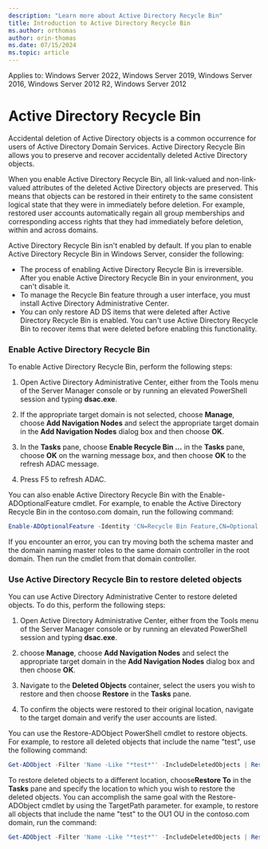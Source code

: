```yaml
---
description: "Learn more about Active Directory Recycle Bin"
title: Introduction to Active Directory Recycle Bin
ms.author: orthomas
author: orin-thomas
ms.date: 07/15/2024
ms.topic: article
---
```

Applies to: Windows Server 2022, Windows Server 2019, Windows Server 2016, Windows Server 2012 R2, Windows Server 2012

# Active Directory Recycle Bin

Accidental deletion of Active Directory objects is a common occurrence for users of Active Directory Domain Services. Active Directory Recycle Bin allows you to preserve and recover accidentally deleted Active Directory objects.

When you enable Active Directory Recycle Bin, all link-valued and non-link-valued attributes of the deleted Active Directory objects are preserved. This means that objects can be restored in their entirety to the same consistent logical state that they were in immediately before deletion. For example, restored user accounts automatically regain all group memberships and corresponding access rights that they had immediately before deletion, within and across domains. 

Active Directory Recycle Bin isn't enabled by default. If you plan to enable Active Directory Recycle Bin in Windows Server, consider the following:

- The process of enabling Active Directory Recycle Bin is irreversible. After you enable Active Directory Recycle Bin in your environment, you can't disable it.
- To manage the Recycle Bin feature through a user interface, you must install Active Directory Administrative Center.
- You can only restore AD DS items that were deleted after Active Directory Recycle Bin is enabled. You can't use Active Directory Recycle Bin to recover items that were deleted before enabling this functionality.

### Enable Active Directory Recycle Bin

To enable Active Directory Recycle Bin, perform the following steps:

1. Open Active Directory Administrative Center, either from the Tools menu of the Server Manager console or by running an elevated PowerShell session and typing **dsac.exe**.

2. If the appropriate target domain is not selected, choose **Manage**, choose **Add Navigation Nodes** and select the appropriate target domain in the **Add Navigation Nodes** dialog box and then choose **OK**.

3. In the **Tasks** pane, choose **Enable Recycle Bin ...** in the **Tasks** pane, choose **OK** on the warning message box, and then choose **OK** to the refresh ADAC message.

4. Press F5 to refresh ADAC.

You can also enable Active Directory Recycle Bin with the Enable-ADOptionalFeature cmdlet. For example, to enable the Active Directory Recycle Bin in the contoso.com domain, run the following command:

```powershell
Enable-ADOptionalFeature -Identity 'CN=Recycle Bin Feature,CN=Optional Features,CN=Directory Service,CN=Windows NT,CN=Services,CN=Configuration,DC=contoso,DC=com' -Scope ForestOrConfigurationSet -Target 'contoso.com'
```

If you encounter an error, you can try moving both the schema master and the domain naming master roles to the same domain controller in the root domain. Then run the cmdlet from that domain controller.

### Use Active Directory Recycle Bin to restore deleted objects

You can use Active Directory Administrative Center to restore deleted objects. To do this, perform the following steps:

1. Open Active Directory Administrative Center, either from the Tools menu of the Server Manager console or by running an elevated PowerShell session and typing **dsac.exe**.

2. choose **Manage**, choose **Add Navigation Nodes** and select the appropriate target domain in the **Add Navigation Nodes** dialog box and then choose **OK**.

3. Navigate to the **Deleted Objects** container, select the users you wish to restore and then choose **Restore** in the **Tasks** pane.

4. To confirm the objects were restored to their original location, navigate to the target domain and verify the user accounts are listed.

You can use the Restore-ADObject PowerShell cmdlet to restore objects. For example, to restore all deleted objects that include the name "test", use the following command:

```powershell
Get-ADObject -Filter 'Name -Like "*test*"' -IncludeDeletedObjects | Restore-ADObject
```

To restore deleted objects to a different location, choose**Restore To** in the **Tasks** pane and specify the location to which you wish to restore the deleted objects. You can accomplish the same goal with the Restore-ADObject cmdlet by using the TargetPath parameter. for example, to restore all objects that include the name "test" to the OU1 OU in the contoso.com domain, run the command:

```powershell
Get-ADObject -Filter 'Name -Like "*test*"' -IncludeDeletedObjects | Restore-ADObject -TargetPath "OU=OU1,DC=contoso,DC=com"
```
